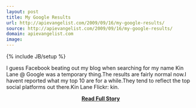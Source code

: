 ```yaml
---
layout: post
title: My Google Results
url: http://apievangelist.com/2009/09/16/my-google-results/
source: http://apievangelist.com/2009/09/16/my-google-results/
domain: apievangelist.com
image: 
---
```

{% include JB/setup %}<p>I guess Facebook beating out my blog when searching for my name Kin Lane @ Google was a temporary thing.The results are fairly normal now.I havent reported what my top 10 are for a while.They tend to reflect the top social platforms out there.Kin Lane
	Flickr: kin.</p>
<center><p><a href="http://apievangelist.com/2009/09/16/my-google-results/" style='padding:25px; font-sze:18px; font-weight: bold;'>Read Full Story</a></p></center>
